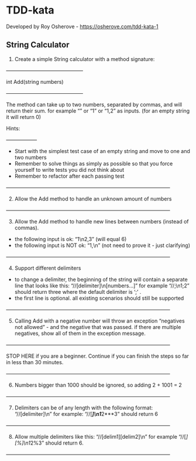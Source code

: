 # TDD-kata

Developed by Roy Osherove - https://osherove.com/tdd-kata-1

## String Calculator

1. Create a simple String calculator with a method signature:
   
———————————————

int Add(string numbers)

———————————————

The method can take up to two numbers, separated by commas, and will return their sum.
for example “” or “1” or “1,2” as inputs.
(for an empty string it will return 0)
   
Hints:
   
——————
- Start with the simplest test case of an empty string and move to one and two numbers
- Remember to solve things as simply as possible so that you force yourself to write tests you did not think about
- Remember to refactor after each passing test

————————————————————————————————

2. Allow the Add method to handle an unknown amount of numbers

————————————————————————————————

3. Allow the Add method to handle new lines between numbers (instead of commas).

* the following input is ok: “1\n2,3” (will equal 6)
* the following input is NOT ok: “1,\n” (not need to prove it - just clarifying)

————————————————————————————————

4. Support different delimiters

* to change a delimiter, the beginning of the string will contain a separate line that looks like this: “//[delimiter]\n[numbers…]” for example “//;\n1;2” should return three where the default delimiter is ‘;’ .
* the first line is optional. all existing scenarios should still be supported

————————————————————————————————

5. Calling Add with a negative number will throw an exception “negatives not allowed” - and the negative that was passed.
if there are multiple negatives, show all of them in the exception message.
   
————————————————————————————————

STOP HERE if you are a beginner. Continue if you can finish the steps so far in less than 30 minutes.

————————————————————————————————

6. Numbers bigger than 1000 should be ignored, so adding 2 + 1001 = 2

————————————————————————————————

7. Delimiters can be of any length with the following format: “//[delimiter]\n” for example: “//[***]\n1***2***3” should return 6

————————————————————————————————

8. Allow multiple delimiters like this: “//[delim1][delim2]\n” for example “//[*][%]\n1*2%3” should return 6.

————————————————————————————————